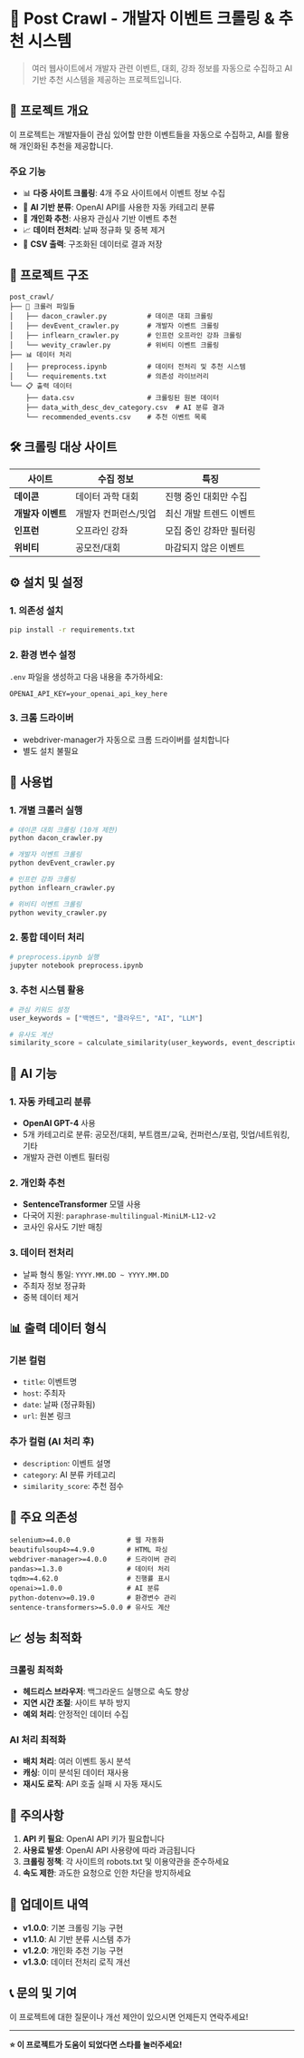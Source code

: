 # 📅 Post Crawl - 개발자 이벤트 크롤링 & 추천 시스템

> 여러 웹사이트에서 개발자 관련 이벤트, 대회, 강좌 정보를 자동으로 수집하고 AI 기반 추천 시스템을 제공하는 프로젝트입니다.

## 🚀 프로젝트 개요

이 프로젝트는 개발자들이 관심 있어할 만한 이벤트들을 자동으로 수집하고, AI를 활용해 개인화된 추천을 제공합니다.

### 주요 기능
- 📊 **다중 사이트 크롤링**: 4개 주요 사이트에서 이벤트 정보 수집
- 🤖 **AI 기반 분류**: OpenAI API를 사용한 자동 카테고리 분류
- 🎯 **개인화 추천**: 사용자 관심사 기반 이벤트 추천
- 📈 **데이터 전처리**: 날짜 정규화 및 중복 제거
- 💾 **CSV 출력**: 구조화된 데이터로 결과 저장

## 📁 프로젝트 구조

```
post_crawl/
├── 📜 크롤러 파일들
│   ├── dacon_crawler.py          # 데이콘 대회 크롤링
│   ├── devEvent_crawler.py       # 개발자 이벤트 크롤링  
│   ├── inflearn_crawler.py       # 인프런 오프라인 강좌 크롤링
│   └── wevity_crawler.py         # 위비티 이벤트 크롤링
├── 📊 데이터 처리
│   ├── preprocess.ipynb          # 데이터 전처리 및 추천 시스템
│   └── requirements.txt          # 의존성 라이브러리
└── 📋 출력 데이터
    ├── data.csv                  # 크롤링된 원본 데이터
    ├── data_with_desc_dev_category.csv  # AI 분류 결과
    └── recommended_events.csv    # 추천 이벤트 목록
```

## 🛠️ 크롤링 대상 사이트

| 사이트 | 수집 정보 | 특징 |
|--------|-----------|------|
| **데이콘** | 데이터 과학 대회 | 진행 중인 대회만 수집 |
| **개발자 이벤트** | 개발자 컨퍼런스/밋업 | 최신 개발 트렌드 이벤트 |
| **인프런** | 오프라인 강좌 | 모집 중인 강좌만 필터링 |
| **위비티** | 공모전/대회 | 마감되지 않은 이벤트 |

## ⚙️ 설치 및 설정

### 1. 의존성 설치
```bash
pip install -r requirements.txt
```

### 2. 환경 변수 설정
`.env` 파일을 생성하고 다음 내용을 추가하세요:
```env
OPENAI_API_KEY=your_openai_api_key_here
```

### 3. 크롬 드라이버
- webdriver-manager가 자동으로 크롬 드라이버를 설치합니다
- 별도 설치 불필요

## 🎯 사용법

### 1. 개별 크롤러 실행
```bash
# 데이콘 대회 크롤링 (10개 제한)
python dacon_crawler.py

# 개발자 이벤트 크롤링
python devEvent_crawler.py

# 인프런 강좌 크롤링
python inflearn_crawler.py

# 위비티 이벤트 크롤링
python wevity_crawler.py
```

### 2. 통합 데이터 처리
```python
# preprocess.ipynb 실행
jupyter notebook preprocess.ipynb
```

### 3. 추천 시스템 활용
```python
# 관심 키워드 설정
user_keywords = ["백엔드", "클라우드", "AI", "LLM"]

# 유사도 계산
similarity_score = calculate_similarity(user_keywords, event_description)
```

## 🧠 AI 기능

### 1. 자동 카테고리 분류
- **OpenAI GPT-4** 사용
- 5개 카테고리로 분류: 공모전/대회, 부트캠프/교육, 컨퍼런스/포럼, 밋업/네트워킹, 기타
- 개발자 관련 이벤트 필터링

### 2. 개인화 추천
- **SentenceTransformer** 모델 사용
- 다국어 지원: `paraphrase-multilingual-MiniLM-L12-v2`
- 코사인 유사도 기반 매칭

### 3. 데이터 전처리
- 날짜 형식 통일: `YYYY.MM.DD ~ YYYY.MM.DD`
- 주최자 정보 정규화
- 중복 데이터 제거

## 📊 출력 데이터 형식

### 기본 컬럼
- `title`: 이벤트명
- `host`: 주최자
- `date`: 날짜 (정규화됨)
- `url`: 원본 링크

### 추가 컬럼 (AI 처리 후)
- `description`: 이벤트 설명
- `category`: AI 분류 카테고리
- `similarity_score`: 추천 점수

## 🔧 주요 의존성

```
selenium>=4.0.0              # 웹 자동화
beautifulsoup4>=4.9.0        # HTML 파싱
webdriver-manager>=4.0.0     # 드라이버 관리
pandas>=1.3.0                # 데이터 처리
tqdm>=4.62.0                 # 진행률 표시
openai>=1.0.0                # AI 분류
python-dotenv>=0.19.0        # 환경변수 관리
sentence-transformers>=5.0.0 # 유사도 계산
```

## 📈 성능 최적화

### 크롤링 최적화
- **헤드리스 브라우저**: 백그라운드 실행으로 속도 향상
- **지연 시간 조절**: 사이트 부하 방지
- **예외 처리**: 안정적인 데이터 수집

### AI 처리 최적화
- **배치 처리**: 여러 이벤트 동시 분석
- **캐싱**: 이미 분석된 데이터 재사용
- **재시도 로직**: API 호출 실패 시 자동 재시도

## 🚨 주의사항

1. **API 키 필요**: OpenAI API 키가 필요합니다
2. **사용료 발생**: OpenAI API 사용량에 따라 과금됩니다
3. **크롤링 정책**: 각 사이트의 robots.txt 및 이용약관을 준수하세요
4. **속도 제한**: 과도한 요청으로 인한 차단을 방지하세요

## 🔄 업데이트 내역

- **v1.0.0**: 기본 크롤링 기능 구현
- **v1.1.0**: AI 기반 분류 시스템 추가
- **v1.2.0**: 개인화 추천 기능 구현
- **v1.3.0**: 데이터 전처리 로직 개선

## 📞 문의 및 기여

이 프로젝트에 대한 질문이나 개선 제안이 있으시면 언제든지 연락주세요!

---

**⭐ 이 프로젝트가 도움이 되었다면 스타를 눌러주세요!** 